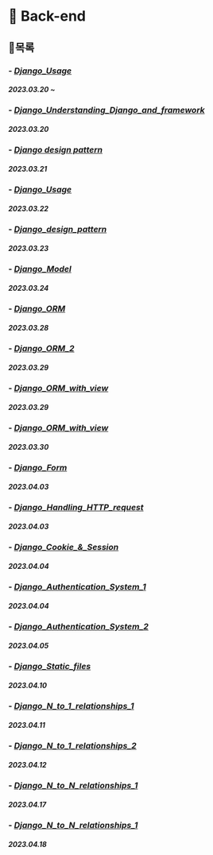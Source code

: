 # **💸 Back-end**

## 📱목록

### - [*Django_Usage*](https://github.com/ParkJiHwan22/TIL/blob/main/TIL_Repositories/Back-end/Django_Usage.md)
##### 2023.03.20 ~

### - [*Django_Understanding_Django_and_framework*](https://github.com/ParkJiHwan22/TIL/blob/main/TIL_Repositories/Back-end/230320_Django_basic.md)
##### 2023.03.20

### - [*Django design pattern*](https://github.com/ParkJiHwan22/TIL/blob/main/TIL_Repositories/Back-end/230321_Django_Django_design_pattern.md)
##### 2023.03.21

### - [*Django_Usage*](https://github.com/ParkJiHwan22/TIL/blob/main/TIL_Repositories/Back-end/230322_Django_Template.md)
##### 2023.03.22

### - [*Django_design_pattern*](https://github.com/ParkJiHwan22/TIL/blob/main/TIL_Repositories/Back-end/230323_Django_django_URLs.md)
##### 2023.03.23

### - [*Django_Model*](https://github.com/ParkJiHwan22/TIL/blob/main/TIL_Repositories/Back-end/230324_Django_Model.md)
##### 2023.03.24

### - [*Django_ORM*](https://github.com/ParkJiHwan22/TIL/blob/main/TIL_Repositories/Back-end/230328_Django_ORM.md)
##### 2023.03.28

### - [*Django_ORM_2*](https://github.com/ParkJiHwan22/TIL/blob/main/TIL_Repositories/Back-end/230329_Django_ORM_2.md)
##### 2023.03.29

### - [*Django_ORM_with_view*](https://github.com/ParkJiHwan22/TIL/blob/main/TIL_Repositories/Back-end/230329_Django_ORM_with_view.md)
##### 2023.03.29

### - [*Django_ORM_with_view*](https://github.com/ParkJiHwan22/TIL/blob/main/TIL_Repositories/Back-end/230330_Django_ORM_with_view_2.md)
##### 2023.03.30

### - [*Django_Form*](https://github.com/ParkJiHwan22/TIL/blob/main/TIL_Repositories/Back-end/230403_Django_Form.md)
##### 2023.04.03

### - [*Django_Handling_HTTP_request*](https://github.com/ParkJiHwan22/TIL/blob/main/TIL_Repositories/Back-end/230403_Django_Handling_HTTP_requests.md)
##### 2023.04.03

### - [*Django_Cookie_&_Session*](https://github.com/ParkJiHwan22/TIL/blob/main/TIL_Repositories/Back-end/230404_Django_Cookie_Session.md)
##### 2023.04.04

### - [*Django_Authentication_System_1*](https://github.com/ParkJiHwan22/TIL/blob/main/TIL_Repositories/Back-end/230404_Django_Authentication_System_1.md)
##### 2023.04.04

### - [*Django_Authentication_System_2*](https://github.com/ParkJiHwan22/TIL/blob/main/TIL_Repositories/Back-end/230405_Django_Authentication_System_2.md)
##### 2023.04.05

### - [*Django_Static_files*](https://github.com/ParkJiHwan22/TIL/blob/main/TIL_Repositories/Back-end/230410_Django_Static_files.md)
##### 2023.04.10

### - [*Django_N_to_1_relationships_1*](https://github.com/ParkJiHwan22/TIL/blob/main/TIL_Repositories/Back-end/230411_Django_N_to_1_relationships_1.md)
##### 2023.04.11

### - [*Django_N_to_1_relationships_2*]()
##### 2023.04.12


### - [*Django_N_to_N_relationships_1*]()
##### 2023.04.17

### - [*Django_N_to_N_relationships_1*]()
##### 2023.04.18
